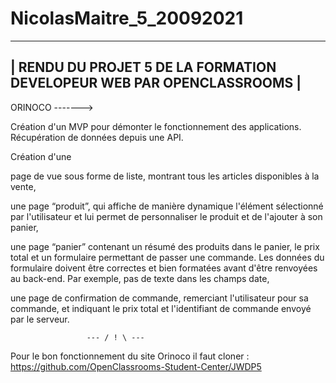 # NicolasMaitre_5_20092021

-----------------------------------------------------------------------
| RENDU DU PROJET 5 DE LA FORMATION DEVELOPEUR WEB PAR OPENCLASSROOMS |
-----------------------------------------------------------------------

ORINOCO
------->

Création d'un MVP pour démonter le fonctionnement des applications.
Récupération de données depuis une API.

Création d'une

  page de vue sous forme de liste, montrant tous les articles disponibles
  à la vente,
  
  une page “produit”, qui affiche de manière dynamique l'élément
  sélectionné par l'utilisateur et lui permet de personnaliser le produit et de
  l'ajouter à son panier,
  
  une page “panier” contenant un résumé des produits dans le panier, le prix
  total et un formulaire permettant de passer une commande. Les données
  du formulaire doivent être correctes et bien formatées avant d'être
  renvoyées au back-end. Par exemple, pas de texte dans les champs date,
  
  une page de confirmation de commande, remerciant l'utilisateur pour sa
  commande, et indiquant le prix total et l'identifiant de commande envoyé
  par le serveur.

                     --- / ! \ ---
Pour le bon fonctionnement du site Orinoco il faut cloner :
https://github.com/OpenClassrooms-Student-Center/JWDP5
